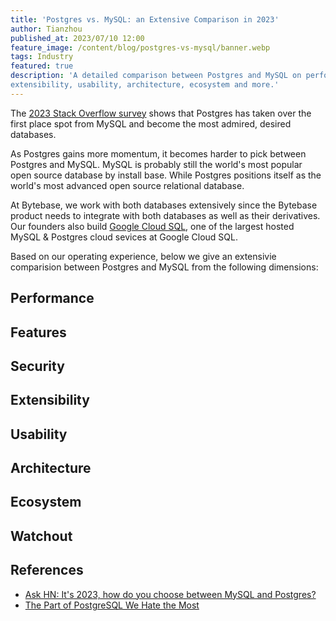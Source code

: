 ```yaml
---
title: 'Postgres vs. MySQL: an Extensive Comparison in 2023'
author: Tianzhou
published_at: 2023/07/10 12:00
feature_image: /content/blog/postgres-vs-mysql/banner.webp
tags: Industry
featured: true
description: 'A detailed comparison between Postgres and MySQL on performance, features, security,
extensibility, usability, architecture, ecosystem and more.'
---
```


The [2023 Stack Overflow survey](https://survey.stackoverflow.co/2023/) shows that Postgres has taken
over the first place spot from MySQL and become the most admired, desired databases.

As Postgres gains more momentum, it becomes harder to pick between Postgres and MySQL. MySQL is
probably still the world's most popular open source database by install base. While Postgres positions
itself as the world's most advanced open source relational database.

At Bytebase, we work with both databases extensively since the Bytebase product needs to integrate
with both databases as well as their derivatives. Our founders also build [Google Cloud SQL](https://cloud.google.com/sql), one of the largest hosted MySQL & Postgres cloud sevices at Google Cloud SQL.

Based on our operating experience, below we give an extensivie comparision between Postgres and MySQL
from the following dimensions:

## Performance

## Features

## Security

## Extensibility

## Usability

## Architecture

## Ecosystem

## Watchout

## References

- [Ask HN: It's 2023, how do you choose between MySQL and Postgres?](https://news.ycombinator.com/item?id=35906604)
- [The Part of PostgreSQL We Hate the Most](https://ottertune.com/blog/the-part-of-postgresql-we-hate-the-most/)
